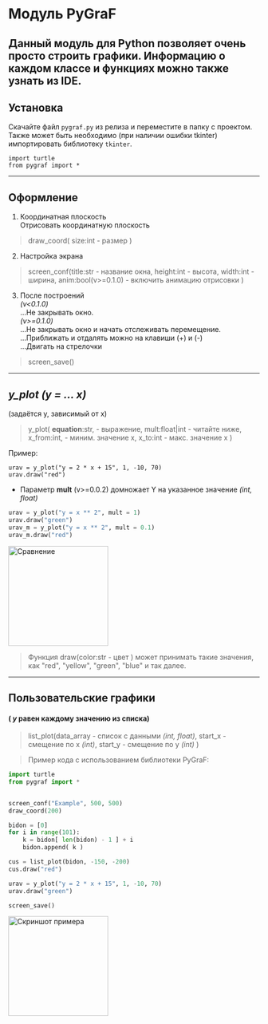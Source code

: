 # **Модуль PyGraF**

Данный модуль для Python позволяет очень просто строить графики.
Информацию о каждом классе и функциях можно также узнать из IDE.
-----

## **Установка**
Скачайте файл `pygraf.py` из релиза и переместите в папку с проектом. 
Также может быть необходимо (при наличии ошибки tkinter) импортировать библиотеку `tkinter`. 

```
import turtle
from pygraf import *
```

------

## **Оформление**
1. Координатная плоскость<br>
Отрисовать координатную плоскость

>draw_coord( size:int - размер )

2. Настройка экрана<br>

>screen_conf(title:str - название окна,
height:int - высота,
width:int - ширина, anim:bool(v>=0.1.0) - включить анимацию отрисовки )


3. После построений<br>
_(v<0.1.0)_<br>
...Не закрывать окно.<br>
_(v>=0.1.0)_<br>
...Не закрывать окно и начать отслеживать перемещение.<br>
...Приближать и отдалять можно на клавиши (+) и (-)<br>
...Двигать на стрелочки

>screen_save()


-----
## _**y_plot** (y = ... x)_
(задаётся y, зависимый от x)
> y_plot( **equation**:str, - выражение,
mult:float|int - читайте ниже,
 x_from:int, - миним. значение x,
 x_to:int - макс. значение x )

Пример:
```
urav = y_plot("y = 2 * x + 15", 1, -10, 70)
urav.draw("red")
```
* Параметр **mult** (v>=0.0.2) домножает Y на указанное значение _(int, float)_
```python
urav = y_plot("y = x ** 2", mult = 1)
urav.draw("green")
urav_m = y_plot("y = x ** 2", mult = 0.1)
urav_m.draw("red")
```
<img src="images/multip.jpg" alt="Сравнение" width="200"/>

> Функция draw(color:str - цвет ) может принимать такие значения, как "red", "yellow", "green", "blue" и так далее.

------

## **Пользовательские графики** 
#### ( _y_ равен каждому значению из списка)

> list_plot(data_array - список с данными _(int, float)_,
start_x - смещение по x _(int)_,
start_y - смещение по y _(int)_ )

>Пример кода с использованием библиотеки PyGraF:
```python
import turtle
from pygraf import *


screen_conf("Example", 500, 500)
draw_coord(200)

bidon = [0]
for i in range(101):
	k = bidon[ len(bidon) - 1 ] + i
	bidon.append( k )

cus = list_plot(bidon, -150, -200)
cus.draw("red")

urav = y_plot("y = 2 * x + 15", 1, -10, 70)
urav.draw("green")

screen_save()
```
<img src="images/pic_plot.jpg" alt="Скриншот примера" width="200"/>


